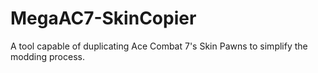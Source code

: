# MegaAC7-SkinCopier
A tool capable of duplicating Ace Combat 7's Skin Pawns to simplify the modding process.
